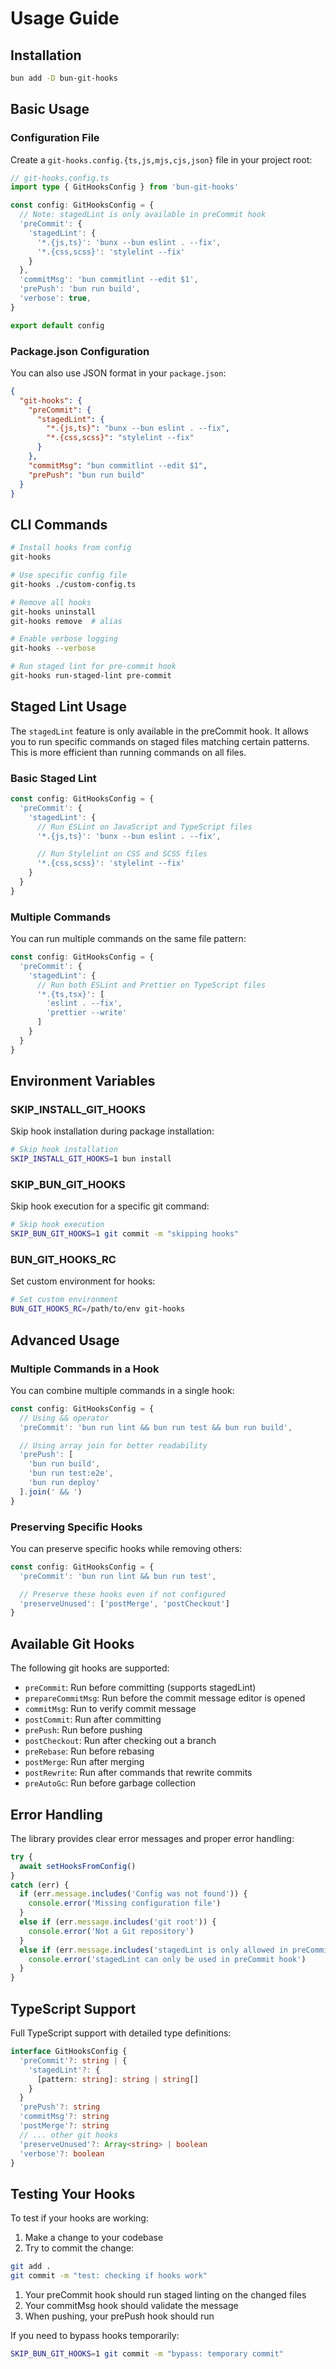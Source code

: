 # Usage Guide

## Installation

```bash
bun add -D bun-git-hooks
```

## Basic Usage

### Configuration File

Create a `git-hooks.config.{ts,js,mjs,cjs,json}` file in your project root:

```ts
// git-hooks.config.ts
import type { GitHooksConfig } from 'bun-git-hooks'

const config: GitHooksConfig = {
  // Note: stagedLint is only available in preCommit hook
  'preCommit': {
    'stagedLint': {
      '*.{js,ts}': 'bunx --bun eslint . --fix',
      '*.{css,scss}': 'stylelint --fix'
    }
  },
  'commitMsg': 'bun commitlint --edit $1',
  'prePush': 'bun run build',
  'verbose': true,
}

export default config
```

### Package.json Configuration

You can also use JSON format in your `package.json`:

```json
{
  "git-hooks": {
    "preCommit": {
      "stagedLint": {
        "*.{js,ts}": "bunx --bun eslint . --fix",
        "*.{css,scss}": "stylelint --fix"
      }
    },
    "commitMsg": "bun commitlint --edit $1",
    "prePush": "bun run build"
  }
}
```

## CLI Commands

```bash
# Install hooks from config
git-hooks

# Use specific config file
git-hooks ./custom-config.ts

# Remove all hooks
git-hooks uninstall
git-hooks remove  # alias

# Enable verbose logging
git-hooks --verbose

# Run staged lint for pre-commit hook
git-hooks run-staged-lint pre-commit
```

## Staged Lint Usage

The `stagedLint` feature is only available in the preCommit hook. It allows you to run specific commands on staged files matching certain patterns. This is more efficient than running commands on all files.

### Basic Staged Lint

```ts
const config: GitHooksConfig = {
  'preCommit': {
    'stagedLint': {
      // Run ESLint on JavaScript and TypeScript files
      '*.{js,ts}': 'bunx --bun eslint . --fix',

      // Run Stylelint on CSS and SCSS files
      '*.{css,scss}': 'stylelint --fix'
    }
  }
}
```

### Multiple Commands

You can run multiple commands on the same file pattern:

```ts
const config: GitHooksConfig = {
  'preCommit': {
    'stagedLint': {
      // Run both ESLint and Prettier on TypeScript files
      '*.{ts,tsx}': [
        'eslint . --fix',
        'prettier --write'
      ]
    }
  }
}
```

## Environment Variables

### SKIP_INSTALL_GIT_HOOKS

Skip hook installation during package installation:

```bash
# Skip hook installation
SKIP_INSTALL_GIT_HOOKS=1 bun install
```

### SKIP_BUN_GIT_HOOKS

Skip hook execution for a specific git command:

```bash
# Skip hook execution
SKIP_BUN_GIT_HOOKS=1 git commit -m "skipping hooks"
```

### BUN_GIT_HOOKS_RC

Set custom environment for hooks:

```bash
# Set custom environment
BUN_GIT_HOOKS_RC=/path/to/env git-hooks
```

## Advanced Usage

### Multiple Commands in a Hook

You can combine multiple commands in a single hook:

```ts
const config: GitHooksConfig = {
  // Using && operator
  'preCommit': 'bun run lint && bun run test && bun run build',

  // Using array join for better readability
  'prePush': [
    'bun run build',
    'bun run test:e2e',
    'bun run deploy'
  ].join(' && ')
}
```

### Preserving Specific Hooks

You can preserve specific hooks while removing others:

```ts
const config: GitHooksConfig = {
  'preCommit': 'bun run lint && bun run test',

  // Preserve these hooks even if not configured
  'preserveUnused': ['postMerge', 'postCheckout']
}
```

## Available Git Hooks

The following git hooks are supported:

- `preCommit`: Run before committing (supports stagedLint)
- `prepareCommitMsg`: Run before the commit message editor is opened
- `commitMsg`: Run to verify commit message
- `postCommit`: Run after committing
- `prePush`: Run before pushing
- `postCheckout`: Run after checking out a branch
- `preRebase`: Run before rebasing
- `postMerge`: Run after merging
- `postRewrite`: Run after commands that rewrite commits
- `preAutoGc`: Run before garbage collection

## Error Handling

The library provides clear error messages and proper error handling:

```ts
try {
  await setHooksFromConfig()
}
catch (err) {
  if (err.message.includes('Config was not found')) {
    console.error('Missing configuration file')
  }
  else if (err.message.includes('git root')) {
    console.error('Not a Git repository')
  }
  else if (err.message.includes('stagedLint is only allowed in preCommit hook')) {
    console.error('stagedLint can only be used in preCommit hook')
  }
}
```

## TypeScript Support

Full TypeScript support with detailed type definitions:

```ts
interface GitHooksConfig {
  'preCommit'?: string | {
    'stagedLint'?: {
      [pattern: string]: string | string[]
    }
  }
  'prePush'?: string
  'commitMsg'?: string
  'postMerge'?: string
  // ... other git hooks
  'preserveUnused'?: Array<string> | boolean
  'verbose'?: boolean
}
```

## Testing Your Hooks

To test if your hooks are working:

1. Make a change to your codebase
2. Try to commit the change:

```bash
git add .
git commit -m "test: checking if hooks work"
```

1. Your preCommit hook should run staged linting on the changed files
2. Your commitMsg hook should validate the message
3. When pushing, your prePush hook should run

If you need to bypass hooks temporarily:

```bash
SKIP_BUN_GIT_HOOKS=1 git commit -m "bypass: temporary commit"
```
